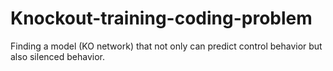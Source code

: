 # Knockout-training-coding-problem
Finding a model (KO network) that not only can predict control behavior but also silenced behavior.
